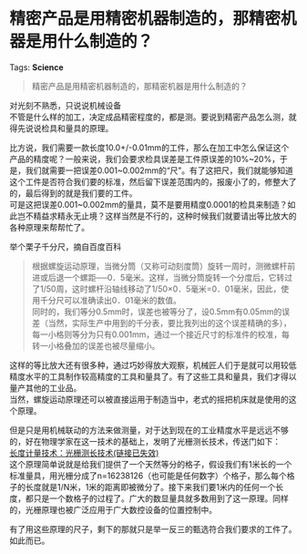 # 精密产品是用精密机器制造的，那精密机器是用什么制造的？

Tags: **Science**

> 精密产品是用精密机器制造的，那精密机器是用什么制造的？

对光刻不熟悉，只说说机械设备  
不管是什么样的加工，决定成品精密程度的，都是测。要说到精密产品怎么测，就得先说说检具和量具的原理。  
  
比方说，我们需要一款长度10.0+/-0.01mm的工件，那么在加工中怎么保证这个产品的精度呢？一般来说，我们会要求检具误差是工件原误差的10%~20%，于是，我们就需要一把误差0.001~0.002mm的“尺”。有了这把尺，我们就能够知道这个工件是否符合我们要的标准，然后留下误差范围内的，报废小了的，修整大了的，最后得到的就是我们要的工件。  
可是这把误差0.001~0.002mm的量具，莫不是要用精度0.0001的检具来制造？如此岂不精益求精永无止境？这样当然是不行的，这种时候我们就要请出等比放大的各种原理来帮帮忙了。  
  
举个栗子千分尺，摘自百度百科  

> 根据螺旋运动原理，当微分筒（又称可动刻度筒）旋转一周时，测微螺杆前进或后退一个螺距──0．5毫米。这样，当微分筒旋转一个分度后，它转过了1/50周，这时螺杆沿轴线移动了1/50×0．5毫米=0．01毫米，因此，使用千分尺可以准确读出0．01毫米的数值。  
> 同时的，我们等分0.5mm时，误差也被等分了，设0.5mm有0.05mm的误差（当然，实际生产中用到的千分表，要比我列出的这个误差精确的多），每一小格则等分为只有0.001mm，通过一个接近尺寸的标准件的校准，每转一小格叠加的误差也被尽量缩小。  
  
这样的等比放大还有很多种，通过巧妙得放大观察，机械匠人们于是就可以用较低精度水平的工具制作较高精度的工具和量具了。有了这些工具和量具，我们才得以量产其他的工业品。  
当然，螺旋运动原理还可以被直接运用于制造当中，老式的摇把机床就是使用的这个原理。  
  
但是只是用机械联动的方法来做测量，对于达到现在的工业精度水平是远远不够的，好在物理学家在这一技术的基础上，发明了光栅测长技术，传送门如下：  
[长度计量技术：光栅测长技术(链接已失效)](http://www.chinabaike.com/article/316/408/2007/20070325103835.html)  
这个原理简单说就是给我们提供了一个天然等分的格子，假设我们有1米长的一个标准量具，用光栅分成了n=16238126（也可能是任何数字）个格子，那么每个格子的长度就是1/N米，1米的距离即被微分了。接下来我们要1米内的任何一个长度，都只是一个数格子的过程了。广大的数显量具就多数用到了这一原理。同样的，光栅原理也被广泛应用于广大数控设备的位置控制中。  
  
有了用这些原理的尺子，剩下的那就只是举一反三的甄选符合我们要求的工件了。如此而已。

